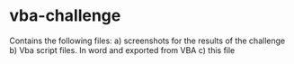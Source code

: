 # vba-challenge
Contains the following files:
a) screenshots for the results of the challenge
b) Vba script files. In word and exported from VBA
c) this file
